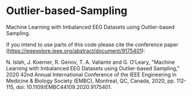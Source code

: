 # Outlier-based-Sampling
Machine Learning with Imbalanced EEG Datasets using Outlier-based Sampling.

If you intend to use parts of this code please cite the conference paper (https://ieeexplore.ieee.org/abstract/document/9175401):

N. Islah, J. Koerner, R. Genov, T. A. Valiante and G. O’Leary, "Machine Learning with Imbalanced EEG Datasets using Outlier-based Sampling," 2020 42nd Annual International Conference of the IEEE Engineering in Medicine & Biology Society (EMBC), Montreal, QC, Canada, 2020, pp. 112-115, doi: 10.1109/EMBC44109.2020.9175401.
